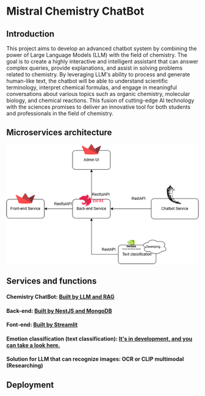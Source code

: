 <h1>Mistral Chemistry ChatBot</h1>
<h2>Introduction</h2>
This project aims to develop an advanced chatbot system by combining the power of Large Language Models (LLM) with the field of chemistry. The goal is to create a highly interactive and intelligent assistant that can answer complex queries, provide explanations, and assist in solving problems related to chemistry. By leveraging LLM's ability to process and generate human-like text, the chatbot will be able to understand scientific terminology, interpret chemical formulas, and engage in meaningful conversations about various topics such as organic chemistry, molecular biology, and chemical reactions. This fusion of cutting-edge AI technology with the sciences promises to deliver an innovative tool for both students and professionals in the field of chemistry.

<h2>Microservices architecture</h2>
<img src="./assets/MicroService.drawio.png" alt="Nest Logo" />

<h2>Services and functions</h2>
    <h4>Chemistry ChatBot: <a href="https://github.com/Luke-lab2002/MistralChemistryChatBot">Built by LLM and RAG </a> </h4>
    <h4>Back-end: <a href="https://github.com/Luke-lab2002/ChatChemistryBackend.git">Built by NestJS and MongoDB</a></h4>
    <h4>Font-end: <a href="https://github.com/Luke-lab2002/StreamlitChemistryChatBot.git">Built by Streamlit</a></h4>
    <h4>Emotion classification (text classification): <a href="https://colab.research.google.com/drive/1qw5MsBCTE5wSb2OPxlspdPlXVHXCOTfA?usp=sharing">It's in development, and you can take a look here.</a></h4>
    <h4>Solution for LLM that can recognize images: OCR or CLIP multimodal (Researching)</h4>
    
<h2>Deployment</h2>
